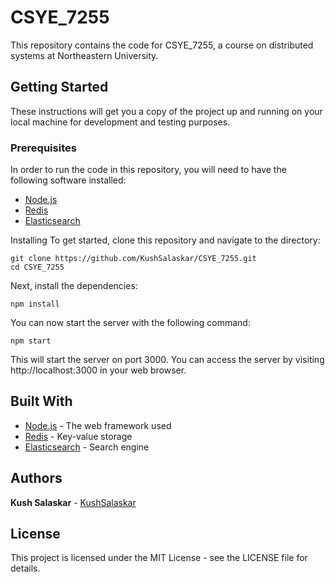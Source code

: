 # CSYE_7255
This repository contains the code for CSYE_7255, a course on distributed systems at Northeastern University.

## Getting Started
These instructions will get you a copy of the project up and running on your local machine for development and testing purposes.

### Prerequisites
In order to run the code in this repository, you will need to have the following software installed:

- [Node.js](https://nodejs.org/en/)
- [Redis](https://redis.io/)
- [Elasticsearch](https://www.elastic.co/downloads/elasticsearch)

Installing
To get started, clone this repository and navigate to the directory:

```
git clone https://github.com/KushSalaskar/CSYE_7255.git
cd CSYE_7255
```

Next, install the dependencies:


```
npm install
```
You can now start the server with the following command:


```
npm start
```
This will start the server on port 3000. You can access the server by visiting http://localhost:3000 in your web browser.

## Built With
- [Node.js](https://nodejs.org/en/) - The web framework used
- [Redis](https://redis.io/) - Key-value storage
- [Elasticsearch](https://www.elastic.co/downloads/elasticsearch) - Search engine

## Authors
**Kush Salaskar** - [KushSalaskar](https://github.com/KushSalaskar)

## License
This project is licensed under the MIT License - see the LICENSE file for details.
